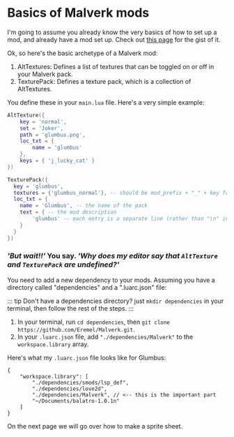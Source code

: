 # Basics of Malverk mods

I'm going to assume you already know the very basics of how to set up a mod, and already have a mod set up. Check out [this page](</basics of modding>) for the gist of it.

Ok, so here's the basic archetype of a Malverk mod:

1) AltTextures: Defines a list of textures that can be toggled on or off in your Malverk pack.
2) TexturePack: Defines a texture pack, which is a collection of AltTextures.

You define these in your `main.lua` file. Here's a very simple example:

```lua
AltTexture({
    key = 'normal',
    set = 'Joker',
    path = 'glumbus.png',
    loc_txt = {
        name = 'glumbus'
    },
    keys = { 'j_lucky_cat' }
})

TexturePack({
  key = 'glumbus',
  textures = {'glumbus_normal'}, -- should be mod_prefix + "_" + key from AltTexture
  loc_txt = {
    name = 'Glumbus', -- the name of the pack
    text = { -- the mod description
        'glumbus' -- each entry is a separate line (rather than "\n" in traditional strings)
    }
  }
})
```

### *'But wait!!'* You say. *'Why does my editor say that `AltTexture` and `TexturePack` are undefined?'*

You need to add a new dependency to your mods. Assuming you have a directory called "dependencies" and a ".luarc.json" file:

::: tip
Don't have a dependencies directory? just `mkdir dependencies` in your terminal, then follow the rest of the steps.
:::

1. In your terminal, run `cd dependencies`, then `git clone https://github.com/Eremel/Malverk.git`.
2. In your `.luarc.json` file, add `"./dependencies/Malverk"` to the `workspace.library` array.

Here's what my `.luarc.json` file looks like for Glumbus:

```json{5}
{
    "workspace.library": [
        "./dependencies/smods/lsp_def",
        "./dependencies/love2d",
        "./dependencies/Malverk", // <-- this is the important part
        "~/Documents/balatro-1.0.1n"
    ]
}
```

On the next page we will go over how to make a sprite sheet.
